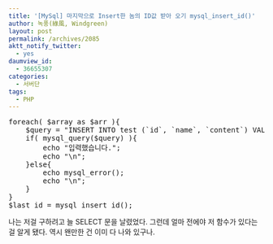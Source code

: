 ```yaml
---
title: '[MySql] 마지막으로 Insert한 놈의 ID값 받아 오기 mysql_insert_id()'
author: 녹풍(綠風, Windgreen)
layout: post
permalink: /archives/2085
aktt_notify_twitter:
  - yes
daumview_id:
  - 36655307
categories:
  - 서버단
tags:
  - PHP
---
```

<pre class="brush:php">foreach( $array as $arr ){
	$query = "INSERT INTO test (`id`, `name`, `content`) VALUES (null, &#039;{$arr[&#039;name&#039;]}&#039;, &#039;$arr[&#039;name&#039;]&#039;)";
	if( mysql_query($query) ){
		echo "입력했습니다.";
		echo "\n";
	}else{
		echo mysql_error();
		echo "\n";
	}
}
$last_id = mysql_insert_id();</pre>

나는 저걸 구하려고 늘 SELECT 문을 날렸었다. 그런데 얼마 전에야 저 함수가 있다는 걸 알게 됐다. 역시 왠만한 건 이미 다 나와 있구나.